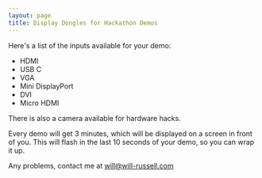 ```yaml
---
layout: page
title: Display Dongles for Hackathon Demos
---
```


Here's a list of the inputs available for your demo:

- HDMI
- USB C
- VGA
- Mini DisplayPort
- DVI
- Micro HDMI

There is also a camera available for hardware hacks.

Every demo will get 3 minutes, which will be displayed on a screen in front of you. This will flash in the last 10 seconds of your demo, so you can wrap it up. 

Any problems, contact me at [will@will-russell.com](mailto:will@will-russell.com)
